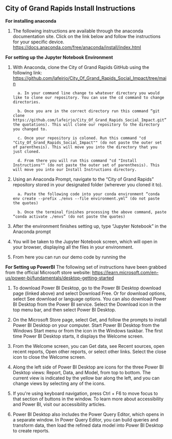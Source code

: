 ## City of Grand Rapids Install Instructions

**For installing anaconda**
1. The following instructions are available through the anaconda documentation site. Click on the link below and follow the instructions for your specific device. https://docs.anaconda.com/free/anaconda/install/index.html

**For setting up the Jupyter Notebook Environment**
1. With Anaconda, clone the City of Grand Rapids GitHub using the following link:    https://github.com/lafeirjo/City_Of_Grand_Rapids_Social_Impact/tree/main

         a. In your command line change to whatever directory you would like to clone our repository. You can use the cd command to change directories.
   
         b. Once you are in the correct directory run this command “git clone https://github.com/lafeirjo/City_Of_Grand_Rapids_Social_Impact.git”(without the quotations). This will clone our repository to the directory you changed to.
   
         c. Once your repository is coloned. Run this command "cd "City_Of_Grand_Rapids_Social_Impact"" (do not paste the outer set of parenthesis). This will move you into the directory that you just cloned. 

         d. From there you will run this command "cd "Install Instructions"" (do not paste the outer set of parenthesis). This will move you into our Install Instructions directory. 
         
   
3. Using an Anaconda Prompt, navigate to the “City of Grand Rapids” repository stored in your designated folder (wherever you cloned it to).

         a. Paste the following code into your conda environment “conda env create --prefix ./envs --file environment.yml” (do not paste the quotes)
   
         b. Once the terminal finishes processing the above command, paste “conda activate ./envs” (do not paste the quotes)

4. After the environment finishes setting up, type “Jupyter Notebook” in the Anaconda prompt 

5. You will be taken to the Jupyter Notebook screen, which will open in your browser, displaying all the files in your environment.

6. From here you can run our demo code by running the 
   
**For Setting up PowerBI**
The following set of instructions have been grabbed from the official Microsoft store website: 
https://learn.microsoft.com/en-us/power-bi/fundamentals/desktop-getting-started

1. To download Power BI Desktop, go to the Power BI Desktop download page (linked above) and select Download Free. Or for download options, select See download or language options. You can also download Power BI Desktop from the Power BI service. Select the Download icon in the top menu bar, and then select Power BI Desktop.

2. On the Microsoft Store page, select Get, and follow the prompts to install Power BI Desktop on your computer. Start Power BI Desktop from the Windows Start menu or from the icon in the Windows taskbar. The first time Power BI Desktop starts, it displays the Welcome screen.

3. From the Welcome screen, you can Get data, see Recent sources, open recent reports, Open other reports, or select other links. Select the close icon to close the Welcome screen.

4. Along the left side of Power BI Desktop are icons for the three Power BI Desktop views: Report, Data, and Model, from top to bottom. The current view is indicated by the yellow bar along the left, and you can change views by selecting any of the icons.

5. If you're using keyboard navigation, press Ctrl + F6 to move focus to that section of buttons in the window. To learn more about accessibility and Power BI, visit our accessibility articles.

6. Power BI Desktop also includes the Power Query Editor, which opens in a separate window. In Power Query Editor, you can build queries and transform data, then load the refined data model into Power BI Desktop to create reports. 
   
